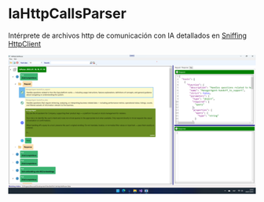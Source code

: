 # IaHttpCallsParser

Intérprete de archivos http de comunicación con IA detallados en [Sniffing HttpClient](https://www.panicoenlaxbox.com/post/http-debugging/)

![Ventana principal](https://github.com/jbautistam/IAHttpCallsParser/blob/main/docs/MainWindow.png)
